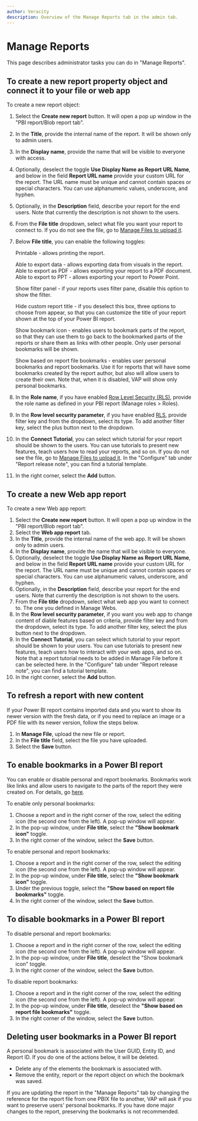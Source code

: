 ```yaml
---
author: Veracity
description: Overview of the Manage Reports tab in the admin tab.
---
```


# Manage Reports
This page describes administrator tasks you can do in "Manage Reports".

## To create a new report property object and connect it to your file or web app
To create a new report object:
1. Select the **Create new report** button. It will open a pop up window in the "PBI report/Blob report tab".
2. In the **Title**, provide the internal name of the report. It will be shown only to admin users.
3. In the **Display name**, provide the name that will be visible to everyone with access.
4. Optionally, deselect the toggle **Use Display Name as Report URL Name**, and below in the field **Report URL name** provide your custom URL for the report. The URL name must be unique and cannot contain spaces or special characters. You can use alphanumeric values, underscore, and hyphen.
5. Optionally, in the **Description** field, describe your report for the end users. Note that currently the description is not shown to the users.
6. From the **File title** dropdown, select what file you want your report to connect to. If you do not see the file, go to [Manage Files to upload it](manage-files.md).
7. Below **File title**, you can enable the following toggles:

	Printable - allows printing the report.
	
	Able to export data - allows exporting data from visuals in the report.
	Able to export as PDF  - allows exporting your report to a PDF document.
	Able to export to PPT - allows exporting your report to Power Point.
	
	Show filter panel - if your reports uses filter pane, disable this option to show the filter.
	
	Hide custom report title - if you deselect this box, three options to choose from appear, so that you can customize the title of your report shown at the top of your Power BI report.
	
	Show bookmark icon - enables users to bookmark parts of the report, so that they can use them to go back to the bookmarked parts of the reports or share them as links with other people. Only user personal bookmarks will be shown.
		
	Show based on report file bookmarks - enables user personal bookmarks and report bookmarks. Use it for reports that will have some bookmarks created by the report author, but also will allow users to create their own. Note that, when it is disabled, VAP will show only personal bookmarks.

8. In the **Role name**, if you have enabled [Row Level Security (RLS)](../data.md), provide the role name as defined in your PBI report (Manage roles > Roles).
9. In the **Row level security parameter**, if you have enabled [RLS](../data.md), provide filter key and from the dropdown, select its type. To add another filter key, select the plus button next to the dropdown.
10. In the **Connect Tutorial**, you can select which tutorial for your report should be shown to the users. You can use tutorials to present new features, teach users how to read your reports, and so on. If you do not see the file, go to [Manage Files to upload it](manage-files.md). In the "Configure" tab under "Report release note", you can find a tutorial template.
11. In the right corner, select the **Add** button.

## To create a new Web app report

To create a new Web app report:
1. Select the **Create new report** button. It will open a pop up window in the "PBI report/Blob report tab".
2. Select the **Web app report** tab.
3.  In the **Title**, provide the internal name of the web app. It will be shown only to admin users.
4.  In the **Display name**, provide the name that will be visible to everyone.
5. Optionally, deselect the toggle **Use Display Name as Report URL Name**, and below in the field **Report URL name** provide your custom URL for the report. The URL name must be unique and cannot contain spaces or special characters. You can use alphanumeric values, underscore, and hyphen.
6. Optionally, in the **Description** field, describe your report for the end users. Note that currently the description is not shown to the users.
7. From the **File title** dropdown, select what web app you want to connect to. The one you defined in Manage Webs.
8. In the **Row level security parameter**, if you want you web app to change content of diable features based on criteria, provide filter key and from the dropdown, select its type. To add another filter key, select the plus button next to the dropdown.
9. In the **Connect Tutorial**, you can select which tutorial to your report should be shown to your users. You can use tutorials to present new features, teach users how to interact with your web apps, and so on. Note that a report tutorial needs to be added in Manage File before it can be selected here. In the "Configure" tab under "Report release note", you can find a tutorial template.
10. In the right corner, select the **Add** button.


## To refresh a report with new content 

If your Power BI report contains imported data and you want to show its newer version with the fresh data, or if you need to replace an image or a PDF file with its newer version, follow the steps below.
1. In **Manage File**, upload the new file or report.
2. In the **File title** field, select the file you have uploaded.
3. Select the **Save** button.


## To enable bookmarks in a Power BI report

You can enable or disable personal and report bookmarks. Bookmarks work like links and allow users to navigate to the parts of the report they were created on. For details, go [here](../reading-reports/bookmarks.md).

To enable only personal bookmarks:
1. Choose a report and in the right corner of the row, select the editing icon (the second one from the left). A pop-up window will appear.
2. In the pop-up window, under **File title**, select the **"Show bookmark icon"** toggle.
3. In the right corner of the window, select the **Save** button.

To enable personal and report bookmarks:
1. Choose a report and in the right corner of the row, select the editing icon (the second one from the left). A pop-up window will appear.
2. In the pop-up window, under **File title**, select the **"Show bookmark icon"** toggle.
3. Under the previous toggle, select the **"Show based on report file bookmarks"** toggle.
4. In the right corner of the window, select the **Save** button.

## To disable bookmarks in a Power BI report

To disable personal and report bookmarks:
1. Choose a report and in the right corner of the row, select the editing icon (the second one from the left). A pop-up window will appear.
2. In the pop-up window, under **File title**, deselect the "Show bookmark icon" toggle.
3. In the right corner of the window, select the **Save** button.

To disable report bookmarks:
1. Choose a report and in the right corner of the row, select the editing icon (the second one from the left). A pop-up window will appear.
2. In the pop-up window, under **File title**, deselect the **"Show based on report file bookmarks"** toggle.
3. In the right corner of the window, select the **Save** button.

## Deleting user bookmarks in a Power BI report

A personal bookmark is associated with the User GUID, Entity ID, and Report ID. If you do one of the actions below, it will be deleted.
* Delete any of the elements the bookmark is associated with.
* Remove the entity, report or the report object on which the bookmark was saved.


If you are updating the report in the "Manage Reports" tab by changing the reference for the report file from one PBIX file to another, VAP will ask if you want to preserve users' personal bookmarks. If you have done major changes to the report, preserving the bookmarks is not recommended.
